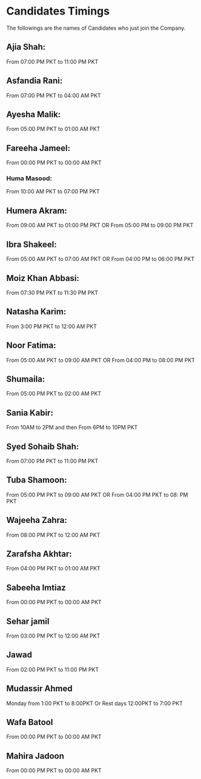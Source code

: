 # Candidates Timings
The followings are the names of Candidates who just join the Company.

## Ajia Shah:  
From 07:00 PM PKT to 11:00 PM PKT
## Asfandia Rani: 
From 07:00 PM PKT to 04:00 AM PKT
## Ayesha Malik: 
From 05:00 PM PKT to 01:00 AM PKT
## Fareeha Jameel:
From 00:00 PM PKT to 00:00 AM PKT
### Huma Masood: 
From 10:00 AM PKT to 07:00 PM PKT
## Humera Akram: 
From 09:00 AM PKT to 01:00 PM PKT OR From 05:00 PM to 09:00 PM PKT 
## Ibra Shakeel: 
From 05:00 AM PKT to 07:00 AM PKT OR From 04:00 PM to 06:00 PM PKT
## Moiz Khan Abbasi: 
From 07:30 PM PKT to 11:30 PM PKT
## Natasha Karim: 
From 3:00 PM PKT to 12:00 AM PKT
## Noor Fatima: 
From 05:00 AM PKT to 09:00 AM PKT OR From 04:00 PM to 08:00 PM PKT
## Shumaila: 
From 05:00 PM PKT to 02:00 AM PKT
## Sania Kabir:
From 10AM to 2PM and then From 6PM to 10PM PKT
## Syed Sohaib Shah:
From 07:00 PM PKT to 11:00 PM PKT
## Tuba Shamoon: 
From 05:00 PM PKT to 09:00 AM PKT OR From 04:00 PM PKT to 08: PM PKT
## Wajeeha Zahra: 
From 08:00 PM PKT to 12:00 AM PKT
## Zarafsha Akhtar: 
From 04:00 PM PKT to 01:00 AM PKT
## Sabeeha Imtiaz
From 00:00 PM PKT to 00:00 AM PKT
## Sehar jamil
From 03:00 PM PKT to 12:00 AM PKT
## Jawad
From 02:00 PM PKT to 11:00 PM PKT
## Mudassir Ahmed
Monday from 1:00 PKT to 8:00PKT Or Rest days 12:00PKT to 7:00 PKT
## Wafa Batool
From 00:00 PM PKT to 00:00 AM PKT
## Mahira Jadoon 
From 00:00 PM PKT to 00:00 AM PKT
